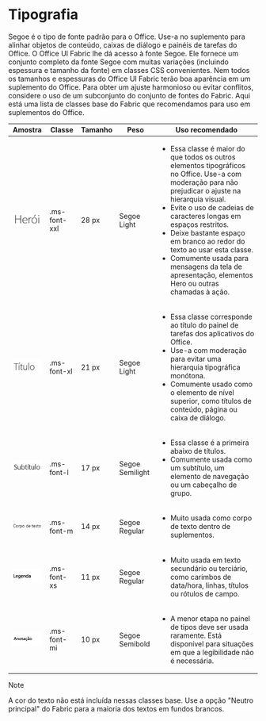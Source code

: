 # <a name="typography"></a>Tipografia

Segoe é o tipo de fonte padrão para o Office. Use-a no suplemento para alinhar objetos de conteúdo, caixas de diálogo e painéis de tarefas do Office. O Office UI Fabric lhe dá acesso à fonte Segoe. Ele fornece um conjunto completo da fonte Segoe com muitas variações (incluindo espessura e tamanho da fonte) em classes CSS convenientes. Nem todos os tamanhos e espessuras do Office UI Fabric terão boa aparência em um suplemento do Office. Para obter um ajuste harmonioso ou evitar conflitos, considere o uso de um subconjunto do conjunto de fontes do Fabric. Aqui está uma lista de classes base do Fabric que recomendamos para uso em suplementos do Office.

|Amostra |Classe |Tamanho |Peso |Uso recomendado |
|------ |----- |---- |------ |----------------- |
|![Imagem de Texto Hero](../images/add-in-typeramp-hero.png)|.ms-font-xxl |28 px | Segoe Light |<ul><li>Essa classe é maior do que todos os outros elementos tipográficos no Office. Use-a com moderação para não prejudicar o ajuste na hierarquia visual.</li><li>Evite o uso de cadeias de caracteres longas em espaços restritos.</li><li>Deixe bastante espaço em branco ao redor do texto ao usar esta classe.</li><li>Comumente usada para mensagens da tela de apresentação, elementos Hero ou outras chamadas à ação.</li></ul> |
|![Imagem de Texto Hero](../images/add-in-typeramp-title.png)|.ms-font-xl |21 px |Segoe Light | <ul><li>Essa classe corresponde ao título do painel de tarefas dos aplicativos do Office.</li><li>Use-a com moderação para evitar uma hierarquia tipográfica monótona.</li><li>Comumente usado como o elemento de nível superior, como títulos de conteúdo, página ou caixa de diálogo.</li></ul> |
|![Imagem de Texto Hero](../images/add-in-typeramp-subtitle.png)|.ms-font-l |17 px |Segoe Semilight | <ul><li>Essa classe é a primeira abaixo de títulos.</li><li>Comumente usada como um subtítulo, um elemento de navegação ou um cabeçalho de grupo.</li><ul> |
|![Imagem de Texto Hero](../images/add-in-typeramp-body.png)|.ms-font-m |14 px |Segoe Regular |<ul><li>Muito usada como corpo de texto dentro de suplementos.</li><ul>|
|![Imagem de texto Hero](../images/add-in-typeramp-caption.png)|.ms-font-xs |11 px | Segoe Regular |<ul><li>Muito usada em texto secundário ou terciário, como carimbos de data/hora, linhas, títulos ou rótulos de campo.</li><ul>|
|![Imagem de texto Hero](../images/add-in-typeramp-annotation.png)|.ms-font-mi |10 px |Segoe Semibold |<ul><li>A menor etapa no painel de tipos deve ser usada raramente. Está disponível para situações em que a legibilidade não é necessária.</li><ul>|

> [!NOTE]
> A cor do texto não está incluída nessas classes base. Use a opção "Neutro principal" do Fabric para a maioria dos textos em fundos brancos.
